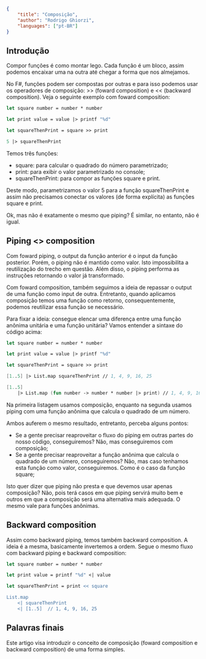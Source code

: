 ```json
{
    "title": "Composição",
    "author": "Rodrigo Ghiorzi",
    "languages": ["pt-BR"]
}
```

## Introdução

Compor funções é como montar lego. Cada função é um bloco, assim podemos encaixar uma na outra até chegar a forma que nos almejamos.

No F#, funções podem ser compostas por outras e para isso podemos usar os operadores de composição: >> (foward composition) e << (backward composition). Veja o seguinte exemplo com foward composition:

```fsharp
let square number = number * number

let print value = value |> printf "%d"

let squareThenPrint = square >> print

5 |> squareThenPrint
```

Temos três funções:

- square: para calcular o quadrado do número parametrizado;
- print: para exibir o valor parametrizado no console;
- squareThenPrint: para compor as funções square e print.

Deste modo, parametrizamos o valor 5 para a função squareThenPrint e assim não precisamos conectar os valores (de forma explícita) as funções square e print.

Ok, mas não é exatamente o mesmo que piping? É similar, no entanto, não é igual.

## Piping <> composition

Com foward piping, o output da função anterior é o input da função posterior. Porém, o piping não é mantido como valor. Isto impossibilita a reutilização do trecho em questão. Além disso, o piping performa as instruções retornando o valor já transformado.

Com foward composition, também seguimos a ideia de repassar o output de uma função como input de outra. Entretanto, quando aplicamos composição temos uma função como retorno, consequentemente, podemos reutilizar essa função se necessário.

Para fixar a ideia: consegue elencar uma diferença entre uma função anônima unitária e uma função unitária?
Vamos entender a sintaxe do código acima:

```fsharp
let square number = number * number

let print value = value |> printf "%d"

let squareThenPrint = square >> print

[1..5] |> List.map squareThenPrint // 1, 4, 9, 16, 25

[1..5] 
    |> List.map (fun number -> number * number |> print) // 1, 4, 9, 16, 25
```

Na primeira listagem usamos composição, enquanto na segunda usamos piping com uma função anônima que calcula o quadrado de um número.

Ambos auferem o mesmo resultado, entretanto, perceba alguns pontos:

- Se a gente precisar reaproveitar o fluxo do piping em outras partes do nosso código, conseguiremos? Não, mas conseguiremos com composição;
- Se a gente precisar reaproveitar a função anônima que calcula o quadrado de um número, conseguiremos? Não, mas caso tenhamos esta função como valor, conseguiremos. Como é o caso da função square;

Isto quer dizer que piping não presta e que devemos usar apenas composição? Não, pois terá casos em que piping servirá muito bem e outros em que a composição será uma alternativa mais adequada. O mesmo vale para funções anônimas.


## Backward composition

Assim como backward piping, temos também backward composition. A ideia é a mesma, basicamente invertemos a ordem. Segue o mesmo fluxo com backward piping e backward composition:


```fsharp
let square number = number * number

let print value = printf "%d" <| value

let squareThenPrint = print << square

List.map
    <| squareThenPrint
    <| [1..5]  // 1, 4, 9, 16, 25
```

## Palavras finais

Este artigo visa introduzir o conceito de composição (foward composition e backward composition) de uma forma simples.
